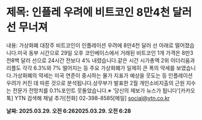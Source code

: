 # **제목: 인플레 우려에 비트코인 8만4천 달러 선 무너져**

  내용: 가상화폐 대장주 비트코인이 인플레이션 우려에 8만4천 달러 선 아래로 떨어졌습니다.미국 동부 시간으로 29일 오후 코인베이스에서 거래된 비트코인 1개 가격은 8만3천8백 달러 선으로 24시간 전보다 4% 내렸습니다.같은 시간 시가총액 2위 이더리움과 리플도 각각 6.3%와 7% 떨어지는 등 주요 가상화폐가 일제히 큰 폭의 약세를 보였습니다.가상화폐의 약세는 미국 연준이 중시하는 물가 지표가 예상을 웃도는 등 인플레이션 우려가 커진 데 따른 것으로 분석됩니다.상무부가 발표한 2월 개인소비지출의 근원 지수는 전문가 전망치를 0.1%포인트 웃돌았습니다.※ '당신의 제보가 뉴스가 됩니다'[카카오톡] YTN 검색해 채널 추가[전화] 02-398-8585[메일] social@ytn.co.kr

  **날짜: 2025.03.29. 오전 6:262025.03.29. 오전 6:28**